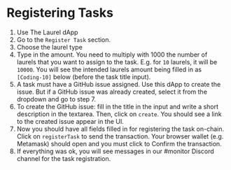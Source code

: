 # Registering Tasks

1. Use The Laurel dApp
2. Go to the `Register Task` section.
3. Choose the laurel type 
4. Type in the amount. You need to multiply with 1000 the number of laurels that you want to assign to the task. E.g. for `10` laurels, it will be `10000`. You will see the intended laurels amount being filled in as `[Coding-10]` below (before the task title input).
5. A task must have a GitHub issue assigned. Use this dApp to create the issue. But if a GitHub issue was already created, select it from the dropdown and go to step 7.
6. To create the GitHub issue: fill in the title in the input and write a short description in the textarea. Then, click on `create`. You should see a link to the created issue appear in the UI.
7. Now you should have all fields filled in for registering the task on-chain. Click on `registerTask` to send the transaction. Your browser wallet (e.g. Metamask) should open and you must click to Confirm the transaction.
8. If everything was ok, you will see messages in our #monitor Discord channel for the task registration.
